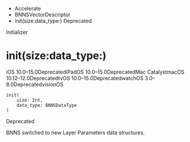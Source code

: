 

- Accelerate
- BNNSVectorDescriptor
-  init(size:data_type:) Deprecated

Initializer

# init(size:data_type:)

iOS 10.0–15.0DeprecatediPadOS 10.0–15.0DeprecatedMac CatalystmacOS 10.12–12.0DeprecatedtvOS 10.0–15.0DeprecatedwatchOS 3.0–8.0DeprecatedvisionOS

``` source
init(
    size: Int,
    data_type: BNNSDataType
)
```

Deprecated

BNNS switched to new Layer Parameters data structures.

